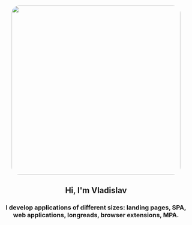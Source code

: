 <div id="header"align="center">
  <img src="https://t3.ftcdn.net/jpg/07/34/58/62/360_F_734586239_E24h6zE8th7ftIFHtMGMDR00z7CsBwz8.jpg" width="450" style='border-radius: 20px; overflow:hidden'/>
  <h2 align="center">Hi, I'm Vladislav</h2>
  <h3>I develop applications of different sizes: landing pages, SPA, web applications, longreads, browser extensions, MPA.</h3>
</div>